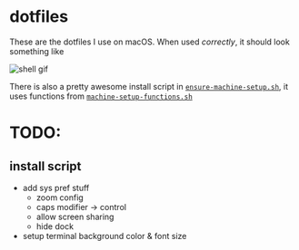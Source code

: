 # dotfiles

These are the dotfiles I use on macOS. When used _correctly_, it should look something like

![shell gif](https://media.giphy.com/media/pyAYkeVFs0A2pzSaL6/giphy.gif)

There is also a pretty awesome install script in [`ensure-machine-setup.sh`](https://github.com/AndrewSB/dotfiles/blob/master/machine-setup-functions.sh), it uses functions from [`machine-setup-functions.sh`](https://github.com/AndrewSB/dotfiles/blob/master/ensure-machine-setup.sh)

# TODO:

## install script
- add sys pref stuff
	- zoom config
	- caps modifier -> control 
	- allow screen sharing
	- hide dock
- setup terminal background color & font size
